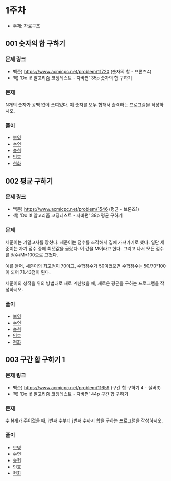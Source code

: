 # 1주차

- 주제: 자료구조

## 001 숫자의 합 구하기

### 문제 링크
- 백준) https://www.acmicpc.net/problem/11720 (숫자의 합 - 브론즈4)
- 책) 'Do it! 알고리즘 코딩테스트 - 자바편' 35p 숫자의 합 구하기

### 문제
N개의 숫자가 공백 없이 쓰여있다. 이 숫자를 모두 합해서 출력하는 프로그램을 작성하시오.

### 풀이
  - [보영](./README.md)
  - [수연](./README.md)
  - [승현](./README.md)
  - [인호](./README.md)
  - [현화](./README.md)


## 002 평균 구하기

### 문제 링크
- 백준) https://www.acmicpc.net/problem/1546 (평균 - 브론즈1)
- 책) 'Do it! 알고리즘 코딩테스트 - 자바편' 38p 평균 구하기

### 문제
세준이는 기말고사를 망쳤다. 세준이는 점수를 조작해서 집에 가져가기로 했다. 일단 세준이는 자기 점수 중에 최댓값을 골랐다. 이 값을 M이라고 한다. 그리고 나서 모든 점수를 점수/M*100으로 고쳤다.

예를 들어, 세준이의 최고점이 70이고, 수학점수가 50이었으면 수학점수는 50/70*100이 되어 71.43점이 된다.

세준이의 성적을 위의 방법대로 새로 계산했을 때, 새로운 평균을 구하는 프로그램을 작성하시오.

### 풀이
  - [보영](./README.md)
  - [수연](./README.md)
  - [승현](./README.md)
  - [인호](./README.md)
  - [현화](./README.md)






## 003 구간 합 구하기 1	

### 문제 링크
- 백준) https://www.acmicpc.net/problem/11659 (구간 합 구하기 4 - 실버3)
- 책) 'Do it! 알고리즘 코딩테스트 - 자바편' 44p 구간 합 구하기

### 문제
수 N개가 주어졌을 때, i번째 수부터 j번째 수까지 합을 구하는 프로그램을 작성하시오.

### 풀이
  - [보영](./README.md)
  - [수연](../../풀이/수연/1주차/ex01.java)
  - [승현](./README.md)
  - [인호](../../풀이/인호/1주차/Main_003.java)
  - [현화](./README.md)
